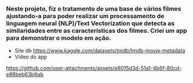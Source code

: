 ### Neste projeto, fiz o tratamento de uma base de vários filmes ajustando-a para poder realizar um processamento de linguagem neural (NLP)/Text Vectorization que detecta as similaridades entre as características dos filmes. Criei um app para demonstrar o modelo em ação.
- Site db https://www.kaggle.com/datasets/tmdb/tmdb-movie-metadata
- Vídeo do app
  
https://github.com/user-attachments/assets/e8015d3d-51a1-4b6f-80cd-e88beb63b6ab
